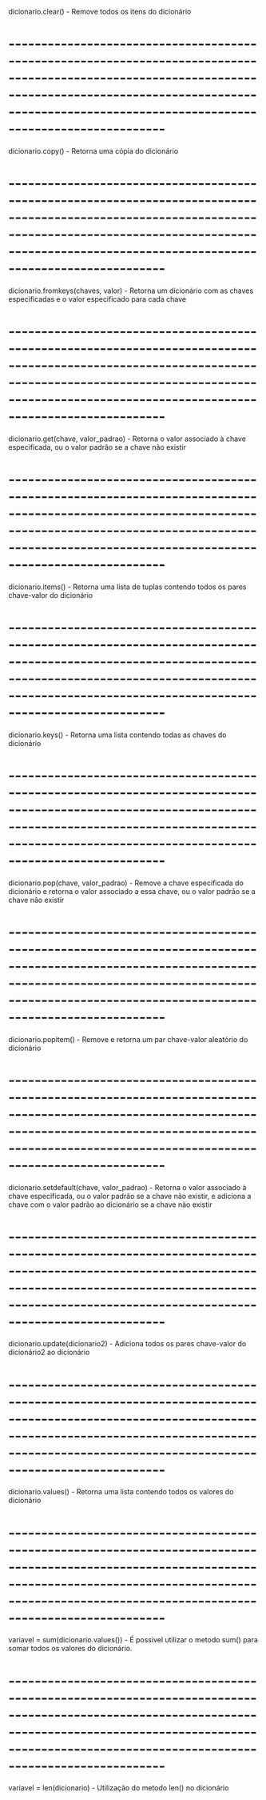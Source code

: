 dicionario.clear() - Remove todos os itens do dicionário

# ----------------------------------------------------------------------------------------------------------------------------------------------------------------------------------------------------------------------

dicionario.copy() - Retorna uma cópia do dicionário

# ----------------------------------------------------------------------------------------------------------------------------------------------------------------------------------------------------------------------

dicionario.fromkeys(chaves, valor) - Retorna um dicionário com as chaves especificadas e o valor especificado para cada chave

# ----------------------------------------------------------------------------------------------------------------------------------------------------------------------------------------------------------------------

dicionario.get(chave, valor_padrao) - Retorna o valor associado à chave especificada, ou o valor padrão se a chave não existir

# ----------------------------------------------------------------------------------------------------------------------------------------------------------------------------------------------------------------------

dicionario.items() - Retorna uma lista de tuplas contendo todos os pares chave-valor do dicionário

# ----------------------------------------------------------------------------------------------------------------------------------------------------------------------------------------------------------------------

dicionario.keys() - Retorna uma lista contendo todas as chaves do dicionário

# ----------------------------------------------------------------------------------------------------------------------------------------------------------------------------------------------------------------------

dicionario.pop(chave, valor_padrao) - Remove a chave especificada do dicionário e retorna o valor associado a essa chave, ou o valor padrão se a chave não existir

# ----------------------------------------------------------------------------------------------------------------------------------------------------------------------------------------------------------------------

dicionario.popitem() - Remove e retorna um par chave-valor aleatório do dicionário

# ----------------------------------------------------------------------------------------------------------------------------------------------------------------------------------------------------------------------

dicionario.setdefault(chave, valor_padrao) - Retorna o valor associado à chave especificada, ou o valor padrão se a chave não existir, e adiciona a chave com o valor padrão ao dicionário se a chave não existir

# ----------------------------------------------------------------------------------------------------------------------------------------------------------------------------------------------------------------------

dicionario.update(dicionario2) - Adiciona todos os pares chave-valor do dicionário2 ao dicionário

# ----------------------------------------------------------------------------------------------------------------------------------------------------------------------------------------------------------------------

dicionario.values() - Retorna uma lista contendo todos os valores do dicionário

# ----------------------------------------------------------------------------------------------------------------------------------------------------------------------------------------------------------------------

variavel = sum(dicionario.values()) - É possivel utilizar o metodo sum() para somar todos os valores do dicionário.

# ----------------------------------------------------------------------------------------------------------------------------------------------------------------------------------------------------------------------

variavel = len(dicionario) - Utilização do metodo len() no dicionário
